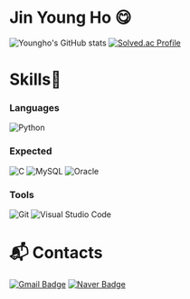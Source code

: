 # Jin Young Ho 😋

![Youngho's GitHub stats](https://github-readme-stats.vercel.app/api?username=thelittleho&show_icons=true&theme=tokyonight)
[![Solved.ac Profile](http://mazassumnida.wtf/api/v2/generate_badge?boj=freshsider)](https://solved.ac/profile/freshsider)

# Skills📘
### Languages
![Python](https://img.shields.io/badge/Python-3776AB.svg?&style=for-the-badge&logo=Python&logoColor=white)

### Expected
![C](https://img.shields.io/badge/C-A8B9CC.svg?&style=for-the-badge&logo=C&logoColor=white)
![MySQL](https://img.shields.io/badge/MySQL-4479A1.svg?&style=for-the-badge&logo=MySQL&logoColor=white)
![Oracle](https://img.shields.io/badge/Oracle-F80000.svg?&style=for-the-badge&logo=Oracle&logoColor=white)

### Tools
![Git](https://img.shields.io/badge/Git-F05032.svg?&style=for-the-badge&logo=Git&logoColor=white)
![Visual Studio Code](https://img.shields.io/badge/Visual%20Studio%20Code-007ACC.svg?&style=for-the-badge&logo=Visual%20Studio%20Code&logoColor=white)

 
# :mailbox_with_mail: Contacts
[![Gmail Badge](https://img.shields.io/badge/Gmail-d14836?style=flat-square&logo=Gmail&logoColor=white&link=mailto:jyh20041206@gmail.com)](mailto:jyh20041206@gmail.com)
[![Naver Badge](https://img.shields.io/badge/Naver-03C75A?style=flat-square&logo=Naver&logoColor=white&link=mailto:jyh109272@naver.com)](mailto:jyh109272@naver.com)
